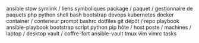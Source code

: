 ansible
stow
symlink / liens symboliques
package / paquet / gestionnaire de paquets
php
python
shell
bash
bootstrap
devops
kubernetes
docker
container / conteneur
prompt
bashrc
dotfiles
git
dépôt / repo
playbook
ansible-playbook
bootstrap
script
python
pip
hôte / host
poste / machines / laptop / desktop
vault / coffre-fort
ansible-vault
tmux
vim
vimrc
tasks
